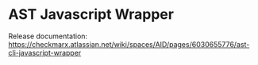 # AST Javascript Wrapper

Release documentation:
https://checkmarx.atlassian.net/wiki/spaces/AID/pages/6030655776/ast-cli-javascript-wrapper
